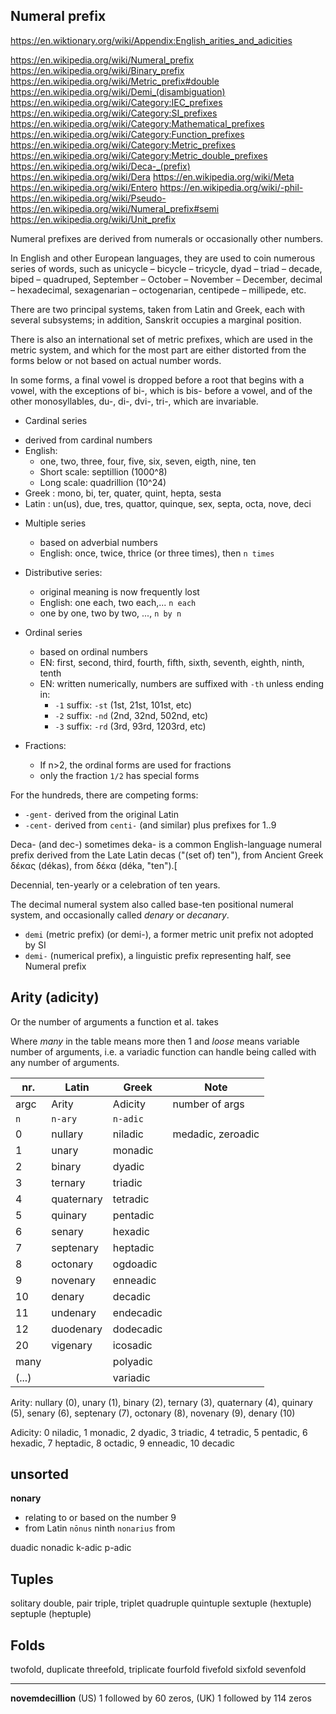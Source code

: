## Numeral prefix


https://en.wiktionary.org/wiki/Appendix:English_arities_and_adicities

https://en.wikipedia.org/wiki/Numeral_prefix
https://en.wikipedia.org/wiki/Binary_prefix
https://en.wikipedia.org/wiki/Metric_prefix#double
https://en.wikipedia.org/wiki/Demi_(disambiguation)
https://en.wikipedia.org/wiki/Category:IEC_prefixes
https://en.wikipedia.org/wiki/Category:SI_prefixes
https://en.wikipedia.org/wiki/Category:Mathematical_prefixes
https://en.wikipedia.org/wiki/Category:Function_prefixes
https://en.wikipedia.org/wiki/Category:Metric_prefixes
https://en.wikipedia.org/wiki/Category:Metric_double_prefixes
https://en.wikipedia.org/wiki/Deca-_(prefix)
https://en.wikipedia.org/wiki/Dera
https://en.wikipedia.org/wiki/Meta
https://en.wikipedia.org/wiki/Entero
https://en.wikipedia.org/wiki/-phil-
https://en.wikipedia.org/wiki/Pseudo-
https://en.wikipedia.org/wiki/Numeral_prefix#semi
https://en.wikipedia.org/wiki/Unit_prefix




Numeral prefixes are derived from numerals or occasionally other numbers.

In English and other European languages, they are used to coin numerous series of words, such as unicycle – bicycle – tricycle, dyad – triad – decade, biped – quadruped, September – October – November – December, decimal – hexadecimal, sexagenarian – octogenarian, centipede – millipede, etc.

There are two principal systems, taken from Latin and Greek, each with several subsystems; in addition, Sanskrit occupies a marginal position.

There is also an international set of metric prefixes, which are used in the metric system, and which for the most part are either distorted from the forms below or not based on actual number words.

In some forms, a final vowel is dropped before a root that begins with a vowel, with the exceptions of bi-, which is bis- before a vowel, and of the other monosyllables, du-, di-, dvi-, tri-, which are invariable.

* Cardinal series
- derived from cardinal numbers
- English:
  - one, two, three, four, five, six, seven, eigth, nine, ten
  - Short scale: septillion (1000^8)
  - Long scale: quadrillion (10^24)
- Greek  : mono, bi, ter, quater, quint, hepta, sesta
- Latin  : un(us), due, tres, quattor, quinque, sex, septa, octa, nove, deci



* Multiple series
  - based on adverbial numbers
  - English: once, twice, thrice (or three times), then `n times`

* Distributive series:
  - original meaning is now frequently lost
  - English: one each, two each,... `n each`
  - one by one, two by two, ..., `n by n`

* Ordinal series
  - based on ordinal numbers
  - EN: first, second, third, fourth, fifth, sixth, seventh, eighth, ninth, tenth
  - EN: written numerically, numbers are suffixed with `-th` unless ending in:
    - `-1` suffix: `-st` (1st, 21st, 101st, etc)
    - `-2` suffix: `-nd` (2nd, 32nd, 502nd, etc)
    - `-3` suffix: `-rd` (3rd, 93rd, 1203rd, etc) 

* Fractions:
  - If n>2, the ordinal forms are used for fractions
  - only the fraction `1/2` has special forms

For the hundreds, there are competing forms:
- `-gent-` derived from the original Latin
- `-cent-` derived from `centi-` (and similar) plus prefixes for 1..9


Deca- (and dec-) sometimes deka- is a common English-language numeral prefix derived from the Late Latin decas ("(set of) ten"), from Ancient Greek δέκας (dékas), from δέκα (déka, "ten").[

Decennial, ten-yearly or a celebration of ten years.

The decimal numeral system also called base-ten positional numeral system, and occasionally called *denary* or *decanary*.


- `demi` (metric prefix) (or demi-), a former metric unit prefix not adopted by SI
- `demi-` (numerical prefix), a linguistic prefix representing half, see Numeral prefix


## Arity (adicity)

Or the number of arguments a function et al. takes

Where *many* in the table means more then 1 and *loose* means variable number of arguments, i.e. a variadic function can handle being called with any number of arguments.


| nr.   | Latin      | Greek     | Note              |
|-------|------------|-----------|-------------------|
| argc  | Arity      | Adicity   | number of args    |
| `n`   | `n-ary`    | `n-adic`  |                   |
| 0     | nullary    | niladic   | medadic, zeroadic |
| 1     | unary      | monadic   |                   |
| 2     | binary     | dyadic    |                   |
| 3     | ternary    | triadic   |                   |
| 4     | quaternary | tetradic  |                   |
| 5     | quinary    | pentadic  |                   |
| 6     | senary     | hexadic   |                   |
| 7     | septenary  | heptadic  |                   |
| 8     | octonary   | ogdoadic  |                   |
| 9     | novenary   | enneadic  |                   |
| 10    | denary     | decadic   |                   |
| 11    | undenary   | endecadic |                   |
| 12    | duodenary  | dodecadic |                   |
| 20    | vigenary   | icosadic  |                   |
| many  |            | polyadic  |                   |
| (...) |            | variadic  |                   |



Arity: nullary (0), unary (1), binary (2), ternary (3), quaternary (4), quinary (5), senary (6), septenary (7), octonary (8), novenary (9), denary (10)

Adicity: 0 niladic, 1 monadic, 2 dyadic, 3 triadic, 4 tetradic, 5 pentadic, 6 hexadic, 7 heptadic, 8 octadic, 9 enneadic, 10 decadic


## unsorted

**nonary**
- relating to or based on the number 9
- from Latin `nōnus` ninth
`nonarius` from 

duadic
nonadic
k-adic
p-adic


## Tuples
solitary
double, pair
triple, triplet
quadruple
quintuple
sextuple (hextuple)
septuple (heptuple)


## Folds
twofold, duplicate
threefold, triplicate
fourfold
fivefold
sixfold
sevenfold

--- 

**novemdecillion** (US) 1 followed by 60 zeros, (UK) 1 followed by 114 zeros
